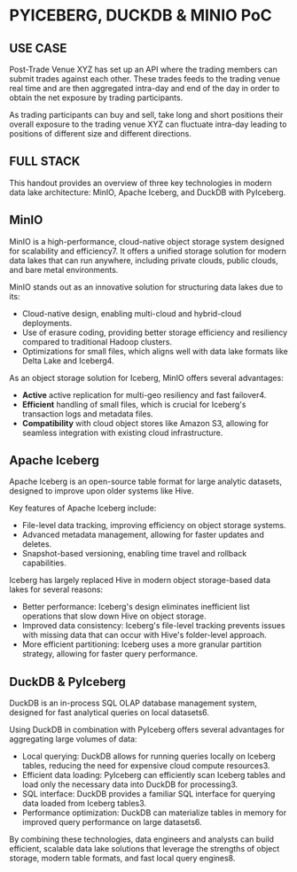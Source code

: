 # PYICEBERG, DUCKDB & MINIO PoC

## USE CASE

Post-Trade Venue XYZ has set up an API where the trading members can submit trades against each other. These trades feeds to the trading venue real time and are then aggregated intra-day and end of the day in order to obtain the net exposure by trading participants.

As trading participants can buy and sell, take long and short positions their overall exposure to the trading venue XYZ can fluctuate intra-day leading to positions of different size and different directions.


## FULL STACK

This handout provides an overview of three key technologies in modern data lake architecture: MinIO, Apache Iceberg, and DuckDB with PyIceberg.

## MinIO

MinIO is a high-performance, cloud-native object storage system designed for scalability and efficiency7. It offers a unified storage solution for modern data lakes that can run anywhere, including private clouds, public clouds, and bare metal environments.

MinIO stands out as an innovative solution for structuring data lakes due to its:

- Cloud-native design, enabling multi-cloud and hybrid-cloud deployments.
- Use of erasure coding, providing better storage efficiency and resiliency compared to traditional Hadoop clusters.
- Optimizations for small files, which aligns well with data lake formats like Delta Lake and Iceberg4.

As an object storage solution for Iceberg, MinIO offers several advantages:

- **Active** active replication for multi-geo resiliency and fast failover4.
- **Efficient** handling of small files, which is crucial for Iceberg's transaction logs and metadata files.
- **Compatibility** with cloud object stores like Amazon S3, allowing for seamless integration with existing cloud infrastructure.

## Apache Iceberg

Apache Iceberg is an open-source table format for large analytic datasets, designed to improve upon older systems like Hive.

Key features of Apache Iceberg include:

- File-level data tracking, improving efficiency on object storage systems.
- Advanced metadata management, allowing for faster updates and deletes.
- Snapshot-based versioning, enabling time travel and rollback capabilities.

Iceberg has largely replaced Hive in modern object storage-based data lakes for several reasons:

- Better performance: Iceberg's design eliminates inefficient list operations that slow down Hive on object storage.
- Improved data consistency: Iceberg's file-level tracking prevents issues with missing data that can occur with Hive's folder-level approach.
- More efficient partitioning: Iceberg uses a more granular partition strategy, allowing for faster query performance.

## DuckDB & PyIceberg

DuckDB is an in-process SQL OLAP database management system, designed for fast analytical queries on local datasets6.

Using DuckDB in combination with PyIceberg offers several advantages for aggregating large volumes of data:

- Local querying: DuckDB allows for running queries locally on Iceberg tables, reducing the need for expensive cloud compute resources3.
- Efficient data loading: PyIceberg can efficiently scan Iceberg tables and load only the necessary data into DuckDB for processing3.
- SQL interface: DuckDB provides a familiar SQL interface for querying data loaded from Iceberg tables3.
- Performance optimization: DuckDB can materialize tables in memory for improved query performance on large datasets6.


By combining these technologies, data engineers and analysts can build efficient, scalable data lake solutions that leverage the strengths of object storage, modern table formats, and fast local query engines8.